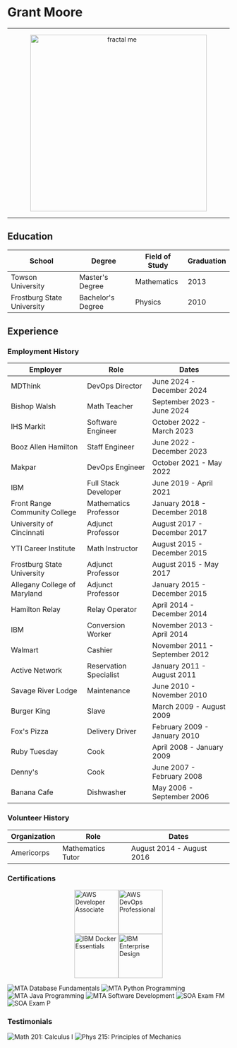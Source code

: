 # Grant Moore

---

<div align="center">
    <img src="./assets/fractal_me.jpg" alt="fractal me" width="400" />
</div>

---

## Education

|  School  |  Degree  | Field of Study | Graduation |
|--------- | -------  | -------------- | ---------- |
| Towson University | Master's Degree | Mathematics | 2013 |
| Frostburg State University | Bachelor's Degree | Physics | 2010 |

## Experience

### Employment History 

| Employer  | Role  | Dates |
| --------  | ----  | ----- |
| MDThink    | DevOps Director       | June 2024 - December 2024 |
| Bishop Walsh | Math Teacher | September 2023 - June 2024 |
| IHS Markit | Software Engineer | October 2022 - March 2023 |
| Booz Allen Hamilton | Staff Engineer | June 2022 - December 2023 |
| Makpar | DevOps Engineer | October 2021 - May 2022 |
| IBM | Full Stack Developer | June 2019 - April 2021 |
| Front Range Community College | Mathematics Professor | January 2018 - December 2018 |
| University of Cincinnati | Adjunct Professor | August 2017 - December 2017 |
| YTI Career Institute | Math Instructor | August 2015 - December 2015 |
| Frostburg State University | Adjunct Professor | August 2015 - May 2017 | 
| Allegany College of Maryland | Adjunct Professor | January 2015 - December 2015 |
| Hamilton Relay | Relay Operator | April 2014 - December 2014 |
| IBM | Conversion Worker | November 2013 - April 2014 | 
| Walmart | Cashier | November 2011 - September 2012 |
| Active Network | Reservation Specialist | January 2011 - August 2011 |
| Savage River Lodge | Maintenance | June 2010 - November 2010 |
| Burger King | Slave | March 2009 - August 2009 | 
| Fox's Pizza | Delivery Driver |  February 2009 - January 2010 |
| Ruby Tuesday | Cook |  April 2008 - January 2009 |
| Denny's | Cook | June 2007 - February 2008 | 
| Banana Cafe | Dishwasher | May 2006 - September 2006 | 

### Volunteer History

| Organization | Role | Dates | 
| ------------ | ---- | ----- | 
| Americorps | Mathematics Tutor | August 2014 - August 2016 |

### Certifications

<div style="display: flex; justify-content: center; flex-direction: row;">
    <div><a href="./assets/aws-certified-developer-associate.png">
        <img src="./assets/aws-certified-developer-associate.png" alt="AWS Developer Associate" width="100"/>
    </a></div>
    <div><a href="./assets/aws-certified-devops-engineer-professional.png">
        <img src="./assets/aws-certified-devops-engineer-professional.png" alt="AWS DevOps Professional" width="100">
    </a></div>
</div>

<div style="display: flex; justify-content: center; flex-direction: row;">
    <div><a href="./assets/aws-certified-developer-associate.png">
        <img src="./assets/ibm-docker-introduction.png" alt="IBM Docker Essentials" width="100"/>
    </a></div>
    <div><a href="./assets/ibm-docker-introduction.png">
        <img src="./assets/ibm-enterprise-design.png" alt="IBM Enterprise Design" width="100">
    </a></div>
</div>

![MTA Database Fundamentals](./assets/mta-database-fundamentals-certified-2018.png)
![MTA Python Programming](./assets/mta-introduction-to-programming-using-python-certified-2018.png)
![MTA Java Programming](./assets/mta-introduction-to-programming-using-java-certified-2018.png)
![MTA Software Development](./assets/mta-software-development-fundamentals-certified-2018.png)
![SOA Exam FM](./assets/soa-exam-fm.png)
![SOA Exam P](./assets/soa-exam-p.png)

### Testimonials

![Math 201: Calculus I](./assets/testimonial_math_201.jpg)
![Phys 215: Principles of Mechanics](./assets/testimonial_phys_215.jpg)